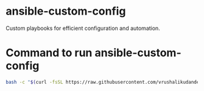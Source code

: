 # ansible-custom-config
Custom playbooks for efficient configuration and automation.

# Command to run ansible-custom-config
```bash
bash -c "$(curl -fsSL https://raw.githubusercontent.com/vrushalikudande/ansible-custom-config/main/bin/ansible-custom-config)"
```
